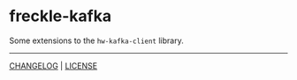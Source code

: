 # freckle-kafka

Some extensions to the `hw-kafka-client` library.

---

[CHANGELOG](./CHANGELOG.md) | [LICENSE](./LICENSE)
